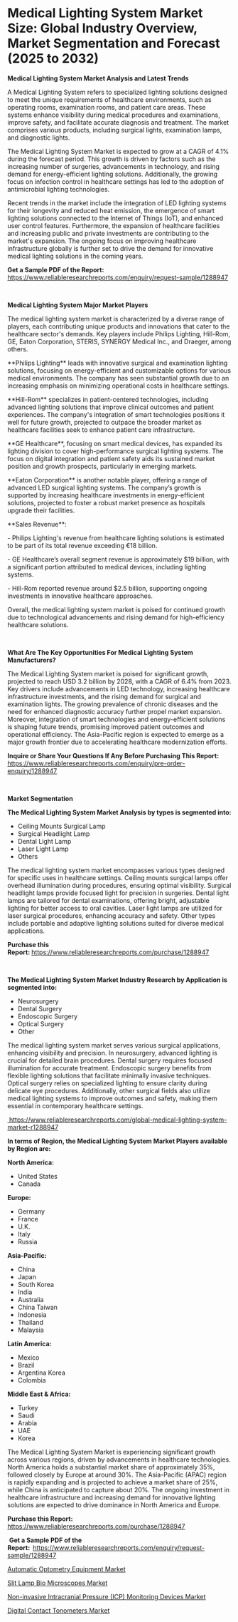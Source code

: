 <p><h1>Medical Lighting System Market Size: Global Industry Overview, Market Segmentation and Forecast (2025 to 2032)</h1></p><p><strong>Medical Lighting System Market Analysis and Latest Trends</strong></p>
<p><p>A Medical Lighting System refers to specialized lighting solutions designed to meet the unique requirements of healthcare environments, such as operating rooms, examination rooms, and patient care areas. These systems enhance visibility during medical procedures and examinations, improve safety, and facilitate accurate diagnosis and treatment. The market comprises various products, including surgical lights, examination lamps, and diagnostic lights.</p><p>The Medical Lighting System Market is expected to grow at a CAGR of 4.1% during the forecast period. This growth is driven by factors such as the increasing number of surgeries, advancements in technology, and rising demand for energy-efficient lighting solutions. Additionally, the growing focus on infection control in healthcare settings has led to the adoption of antimicrobial lighting technologies.</p><p>Recent trends in the market include the integration of LED lighting systems for their longevity and reduced heat emission, the emergence of smart lighting solutions connected to the Internet of Things (IoT), and enhanced user control features. Furthermore, the expansion of healthcare facilities and increasing public and private investments are contributing to the market's expansion. The ongoing focus on improving healthcare infrastructure globally is further set to drive the demand for innovative medical lighting solutions in the coming years.</p></p>
<p><strong>Get a Sample PDF of the Report:&nbsp;</strong> <a href="https://www.reliableresearchreports.com/enquiry/request-sample/1288947?utm_campaign=11&utm_medium=2&utm_source=Github&utm_content=ia&utm_term=16012025&utm_id=medical-lighting-system">https://www.reliableresearchreports.com/enquiry/request-sample/1288947</a></p>
<p>&nbsp;</p>
<p><strong>Medical Lighting System Major Market Players</strong></p>
<p><p>The medical lighting system market is characterized by a diverse range of players, each contributing unique products and innovations that cater to the healthcare sector's demands. Key players include Philips Lighting, Hill-Rom, GE, Eaton Corporation, STERIS, SYNERGY Medical Inc., and Draeger, among others.</p><p>**Philips Lighting** leads with innovative surgical and examination lighting solutions, focusing on energy-efficient and customizable options for various medical environments. The company has seen substantial growth due to an increasing emphasis on minimizing operational costs in healthcare settings.</p><p>**Hill-Rom** specializes in patient-centered technologies, including advanced lighting solutions that improve clinical outcomes and patient experiences. The company's integration of smart technologies positions it well for future growth, projected to outpace the broader market as healthcare facilities seek to enhance patient care infrastructure.</p><p>**GE Healthcare**, focusing on smart medical devices, has expanded its lighting division to cover high-performance surgical lighting systems. The focus on digital integration and patient safety aids its sustained market position and growth prospects, particularly in emerging markets.</p><p>**Eaton Corporation** is another notable player, offering a range of advanced LED surgical lighting systems. The company’s growth is supported by increasing healthcare investments in energy-efficient solutions, projected to foster a robust market presence as hospitals upgrade their facilities.</p><p>**Sales Revenue**: </p><p>- Philips Lighting's revenue from healthcare lighting solutions is estimated to be part of its total revenue exceeding €18 billion.</p><p>- GE Healthcare’s overall segment revenue is approximately $19 billion, with a significant portion attributed to medical devices, including lighting systems.</p><p>- Hill-Rom reported revenue around $2.5 billion, supporting ongoing investments in innovative healthcare approaches.</p><p>Overall, the medical lighting system market is poised for continued growth due to technological advancements and rising demand for high-efficiency healthcare solutions.</p></p>
<p>&nbsp;</p>
<p><strong>What Are The Key Opportunities For Medical Lighting System Manufacturers?</strong></p>
<p><p>The Medical Lighting System market is poised for significant growth, projected to reach USD 3.2 billion by 2028, with a CAGR of 6.4% from 2023. Key drivers include advancements in LED technology, increasing healthcare infrastructure investments, and the rising demand for surgical and examination lights. The growing prevalence of chronic diseases and the need for enhanced diagnostic accuracy further propel market expansion. Moreover, integration of smart technologies and energy-efficient solutions is shaping future trends, promising improved patient outcomes and operational efficiency. The Asia-Pacific region is expected to emerge as a major growth frontier due to accelerating healthcare modernization efforts.</p></p>
<p><strong>Inquire or Share Your Questions If Any Before Purchasing This Report:</strong> <a href="https://www.reliableresearchreports.com/enquiry/pre-order-enquiry/1288947?utm_campaign=11&utm_medium=2&utm_source=Github&utm_content=ia&utm_term=16012025&utm_id=medical-lighting-system">https://www.reliableresearchreports.com/enquiry/pre-order-enquiry/1288947</a></p>
<p>&nbsp;</p>
<p><strong>Market Segmentation</strong></p>
<p><strong>The Medical Lighting System Market Analysis by types is segmented into:</strong></p>
<p><ul><li>Ceiling Mounts Surgical Lamp</li><li>Surgical Headlight Lamp</li><li>Dental Light Lamp</li><li>Laser Light Lamp</li><li>Others</li></ul></p>
<p><p>The medical lighting system market encompasses various types designed for specific uses in healthcare settings. Ceiling mounts surgical lamps offer overhead illumination during procedures, ensuring optimal visibility. Surgical headlight lamps provide focused light for precision in surgeries. Dental light lamps are tailored for dental examinations, offering bright, adjustable lighting for better access to oral cavities. Laser light lamps are utilized for laser surgical procedures, enhancing accuracy and safety. Other types include portable and adaptive lighting solutions suited for diverse medical applications.</p></p>
<p><strong>Purchase this Report:&nbsp;</strong><a href="https://www.reliableresearchreports.com/purchase/1288947?utm_campaign=11&utm_medium=2&utm_source=Github&utm_content=ia&utm_term=16012025&utm_id=medical-lighting-system">https://www.reliableresearchreports.com/purchase/1288947</a></p>
<p>&nbsp;</p>
<p><strong>The Medical Lighting System Market Industry Research by Application is segmented into:</strong></p>
<p><ul><li>Neurosurgery</li><li>Dental Surgery</li><li>Endoscopic Surgery</li><li>Optical Surgery</li><li>Other</li></ul></p>
<p><p>The medical lighting system market serves various surgical applications, enhancing visibility and precision. In neurosurgery, advanced lighting is crucial for detailed brain procedures. Dental surgery requires focused illumination for accurate treatment. Endoscopic surgery benefits from flexible lighting solutions that facilitate minimally invasive techniques. Optical surgery relies on specialized lighting to ensure clarity during delicate eye procedures. Additionally, other surgical fields also utilize medical lighting systems to improve outcomes and safety, making them essential in contemporary healthcare settings.</p></p>
<p><a href="https://www.reliableresearchreports.com/global-medical-lighting-system-market-r1288947?utm_campaign=11&utm_medium=2&utm_source=Github&utm_content=ia&utm_term=16012025&utm_id=medical-lighting-system">&nbsp;https://www.reliableresearchreports.com/global-medical-lighting-system-market-r1288947</a></p>
<p><strong>In terms of Region, the Medical Lighting System Market Players available by Region are:</strong></p>
<p>
    <p> <strong> North America: </strong>
        <ul>
            <li>United States</li>
            <li>Canada</li>
        </ul>
        </p> 
    <p> <strong> Europe: </strong>
        <ul>
            <li>Germany</li>
            <li>France</li>
            <li>U.K.</li>
            <li>Italy</li>
            <li>Russia</li>
        </ul>
        </p> 
    <p> <strong> Asia-Pacific: </strong>
        <ul>
            <li>China</li>
            <li>Japan</li>
            <li>South Korea</li>
            <li>India</li>
            <li>Australia</li>
            <li>China Taiwan</li>
            <li>Indonesia</li>
            <li>Thailand</li>
            <li>Malaysia</li>
        </ul>
        </p> 
    <p> <strong> Latin America: </strong>
        <ul>
            <li>Mexico</li>
            <li>Brazil</li>
            <li>Argentina Korea</li>
            <li>Colombia</li>
        </ul>
        </p> 
    <p> <strong> Middle East & Africa: </strong>
        <ul>
            <li>Turkey</li>
            <li>Saudi</li>
            <li>Arabia</li>
            <li>UAE</li>
            <li>Korea</li>
        </ul>
    </p>
    </p>
<p><p>The Medical Lighting System Market is experiencing significant growth across various regions, driven by advancements in healthcare technologies. North America holds a substantial market share of approximately 35%, followed closely by Europe at around 30%. The Asia-Pacific (APAC) region is rapidly expanding and is projected to achieve a market share of 25%, while China is anticipated to capture about 20%. The ongoing investment in healthcare infrastructure and increasing demand for innovative lighting solutions are expected to drive dominance in North America and Europe.</p></p>
<p><strong>Purchase this Report: </strong><a href="https://www.reliableresearchreports.com/purchase/1288947?utm_campaign=11&utm_medium=2&utm_source=Github&utm_content=ia&utm_term=16012025&utm_id=medical-lighting-system">https://www.reliableresearchreports.com/purchase/1288947</a></p>
<p>&nbsp;<strong>Get a Sample PDF of the Report:&nbsp;&nbsp;</strong><a href="https://www.reliableresearchreports.com/enquiry/request-sample/1288947?utm_campaign=11&utm_medium=2&utm_source=Github&utm_content=ia&utm_term=16012025&utm_id=medical-lighting-system">https://www.reliableresearchreports.com/enquiry/request-sample/1288947</a></p>
<p><strong></strong></p>
<p><p><a href="https://github.com/ChiragRp1/Market-Research-Report-List-7/blob/main/automatic-optometry-equipment-market.md?utm_campaign=11&utm_medium=2&utm_source=Github&utm_content=ia&utm_term=16012025&utm_id=medical-lighting-system">Automatic Optometry Equipment Market</a></p><p><a href="https://github.com/gukenneth26571/Market-Research-Report-List-1/blob/main/slit-lamp-bio-microscopes-market.md?utm_campaign=11&utm_medium=2&utm_source=Github&utm_content=ia&utm_term=16012025&utm_id=medical-lighting-system">Slit Lamp Bio Microscopes Market</a></p><p><a href="https://github.com/triattwood9919/Market-Research-Report-List-1/blob/main/non-invasive-intracranial-pressure-icp-monitoring-devices-market.md?utm_campaign=11&utm_medium=2&utm_source=Github&utm_content=ia&utm_term=16012025&utm_id=medical-lighting-system">Non-invasive Intracranial Pressure (ICP) Monitoring Devices Market</a></p><p><a href="https://github.com/stillsfloria19981/Market-Research-Report-List-1/blob/main/digital-contact-tonometers-market.md?utm_campaign=11&utm_medium=2&utm_source=Github&utm_content=ia&utm_term=16012025&utm_id=medical-lighting-system">Digital Contact Tonometers Market</a></p></p>